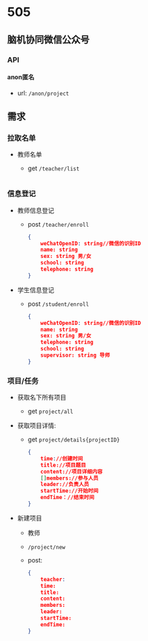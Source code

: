 # 505

## 脑机协同微信公众号

### API

#### anon匿名

- url: `/anon/project`

## 需求

### 拉取名单

- 教师名单
    - get `/teacher/list`

        ```json
        ```

### 信息登记

- 教师信息登记
    - post `/teacher/enroll`

        ```json
        {
            weChatOpenID: string//微信的识别ID
            name: string
            sex: string 男/女
            school: string
            telephone: string
        }
        ```

- 学生信息登记
    - post `/student/enroll`

        ```json
        {
            weChatOpenID: string//微信的识别ID
            name: string
            sex: string 男/女
            telephone: string
            school: string
            supervisor: string 导师
        }
        ```

### 项目/任务

- 获取名下所有项目
    - get `project/all`
- 获取项目详情:
    - get `project/details{projectID}`

        ```json
        {
            time://创建时间
            title://项目题目
            content://项目详细内容
            []members://参与人员
            leader://负责人员
            startTime://开始时间
            endTime：//结束时间
        }
        ```

- 新建项目
    - 教师
    - `/project/new`
    - post:

        ```json
        {
            teacher:
            time:
            title:
            content:
            members:
            leader:
            startTime:
            endTime:
        }
        ```
